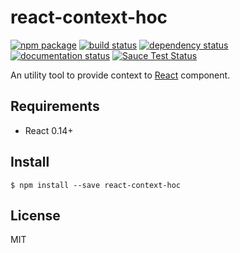 # react-context-hoc
[![npm package](https://img.shields.io/npm/v/react-context-hoc.svg?style=flat)](https://www.npmjs.org/package/react-context-hoc)
[![build status](https://img.shields.io/travis/taak77/react-context-hoc/master.svg?style=flat)](https://travis-ci.org/taak77/react-context-hoc)
[![dependency status](https://img.shields.io/david/taak77/react-context-hoc.svg?style=flat)](https://david-dm.org/taak77/react-context-hoc)
[![documentation status](https://cdn.rawgit.com/taak77/react-context-hoc/master/docs/badge.svg)](/docs)
[![Sauce Test Status](https://saucelabs.com/browser-matrix/react-context-hoc.svg)](https://saucelabs.com/u/react-context-hoc)

An utility tool to provide context to [React](https://github.com/facebook/react) component.

## Requirements

* React 0.14+

## Install

```
$ npm install --save react-context-hoc
```

## License

MIT
